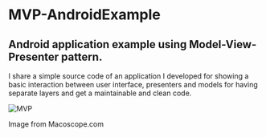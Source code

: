 # MVP-AndroidExample
Android application example using Model-View-Presenter pattern.
---

I share a simple source code of an application I developed for showing a basic interaction between user interface, presenters and models for having separate layers and get a maintainable and clean code.

![MVP](http://cdn.macoscope.com/blog/wp-content/uploads/2015/12/diagram_2.png)

Image from Macoscope.com

